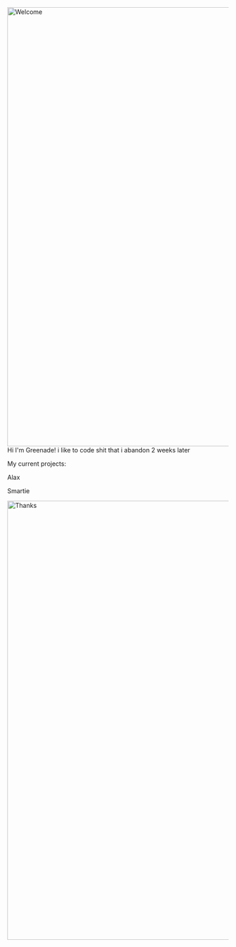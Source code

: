 <img align="right" alt="Welcome" width="1000" src="https://media3.giphy.com/media/6uhvLCU5WcHZBIuxIu/giphy.gif">

Hi I'm Greenade!
i like to code shit that i abandon 2 weeks later

My current projects:

Alax

Smartie


<img align="right" alt="Thanks" width="1000" src="https://media4.giphy.com/media/BoTSeIlUDcA3JWeWFQ/giphy.gif">
